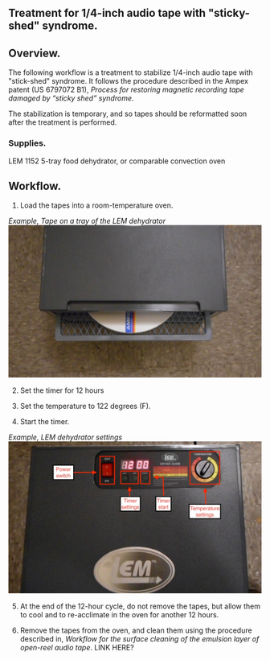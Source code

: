 ## Treatment for 1/4-inch audio tape with "sticky-shed" syndrome. 

## Overview. 

The following workflow is a treatment to stabilize 1/4-inch audio tape with "stick-shed" syndrome.  It follows the procedure described in the Ampex patent (US 6797072 B1),
*Process for restoring magnetic recording tape damaged by “sticky shed” syndrome*.  

The stabilization is temporary, and so tapes should be reformatted soon after the treatment is performed.

### Supplies. 

LEM 1152 5-tray food dehydrator, or comparable convection oven 

## Workflow. 

1)  Load the tapes into a room-temperature oven.

*Example, Tape on a tray of the LEM dehydrator*  
![](shed_2.jpg)

2) Set the timer for 12 hours

3) Set the temperature to 122 degrees (F).

4) Start the timer. 
  
*Example, LEM dehydrator settings*  
![](shed_3.jpg)

5) At the end of the 12-hour cycle, do not remove the tapes, but allow them to cool and to re-acclimate in the oven for another 12 hours.

6) Remove the tapes from the oven, and clean them using the procedure described in, *Workflow for the surface cleaning of the emulsion layer of open-reel audio tape*.  LINK HERE?





